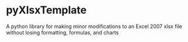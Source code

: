 pyXlsxTemplate
==============

A python library for making minor modifications to an Excel 2007 xlsx file without losing formatting, formulas, and charts
